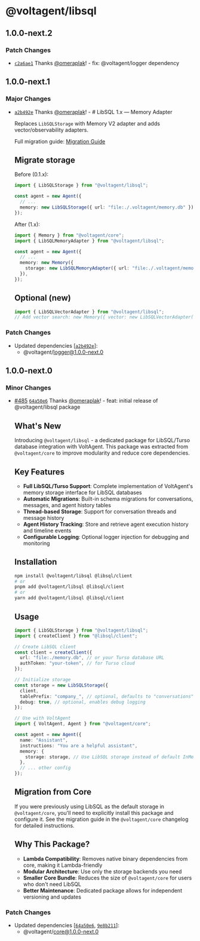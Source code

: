 # @voltagent/libsql

## 1.0.0-next.2

### Patch Changes

- [`c2a6ae1`](https://github.com/VoltAgent/voltagent/commit/c2a6ae125abf9c0b6642927ee78721c6a83dc0f8) Thanks [@omeraplak](https://github.com/omeraplak)! - fix: @voltagent/logger dependency

## 1.0.0-next.1

### Major Changes

- [`a2b492e`](https://github.com/VoltAgent/voltagent/commit/a2b492e8ed4dba96fa76862bbddf156f3a1a5c93) Thanks [@omeraplak](https://github.com/omeraplak)! - # LibSQL 1.x — Memory Adapter

  Replaces `LibSQLStorage` with Memory V2 adapter and adds vector/observability adapters.

  Full migration guide: [Migration Guide](https://voltagent.dev/docs/getting-started/migration-guide/)

  ## Migrate storage

  Before (0.1.x):

  ```ts
  import { LibSQLStorage } from "@voltagent/libsql";

  const agent = new Agent({
    // ...
    memory: new LibSQLStorage({ url: "file:./.voltagent/memory.db" }),
  });
  ```

  After (1.x):

  ```ts
  import { Memory } from "@voltagent/core";
  import { LibSQLMemoryAdapter } from "@voltagent/libsql";

  const agent = new Agent({
    // ...
    memory: new Memory({
      storage: new LibSQLMemoryAdapter({ url: "file:./.voltagent/memory.db" }),
    }),
  });
  ```

  ## Optional (new)

  ```ts
  import { LibSQLVectorAdapter } from "@voltagent/libsql";
  // Add vector search: new Memory({ vector: new LibSQLVectorAdapter({ ... }) })
  ```

### Patch Changes

- Updated dependencies [[`a2b492e`](https://github.com/VoltAgent/voltagent/commit/a2b492e8ed4dba96fa76862bbddf156f3a1a5c93)]:
  - @voltagent/logger@1.0.0-next.0

## 1.0.0-next.0

### Minor Changes

- [#485](https://github.com/VoltAgent/voltagent/pull/485) [`64a50e6`](https://github.com/VoltAgent/voltagent/commit/64a50e6800dec844fad7b9f3a3b1c2c8d0486229) Thanks [@omeraplak](https://github.com/omeraplak)! - feat: initial release of @voltagent/libsql package

  ## What's New

  Introducing `@voltagent/libsql` - a dedicated package for LibSQL/Turso database integration with VoltAgent. This package was extracted from `@voltagent/core` to improve modularity and reduce core dependencies.

  ## Key Features
  - **Full LibSQL/Turso Support**: Complete implementation of VoltAgent's memory storage interface for LibSQL databases
  - **Automatic Migrations**: Built-in schema migrations for conversations, messages, and agent history tables
  - **Thread-based Storage**: Support for conversation threads and message history
  - **Agent History Tracking**: Store and retrieve agent execution history and timeline events
  - **Configurable Logging**: Optional logger injection for debugging and monitoring

  ## Installation

  ```bash
  npm install @voltagent/libsql @libsql/client
  # or
  pnpm add @voltagent/libsql @libsql/client
  # or
  yarn add @voltagent/libsql @libsql/client
  ```

  ## Usage

  ```typescript
  import { LibSQLStorage } from "@voltagent/libsql";
  import { createClient } from "@libsql/client";

  // Create LibSQL client
  const client = createClient({
    url: "file:./memory.db", // or your Turso database URL
    authToken: "your-token", // for Turso cloud
  });

  // Initialize storage
  const storage = new LibSQLStorage({
    client,
    tablePrefix: "company_", // optional, defaults to "conversations"
    debug: true, // optional, enables debug logging
  });

  // Use with VoltAgent
  import { VoltAgent, Agent } from "@voltagent/core";

  const agent = new Agent({
    name: "Assistant",
    instructions: "You are a helpful assistant",
    memory: {
      storage: storage, // Use LibSQL storage instead of default InMemoryStorage
    },
    // ... other config
  });
  ```

  ## Migration from Core

  If you were previously using LibSQL as the default storage in `@voltagent/core`, you'll need to explicitly install this package and configure it. See the migration guide in the `@voltagent/core` changelog for detailed instructions.

  ## Why This Package?
  - **Lambda Compatibility**: Removes native binary dependencies from core, making it Lambda-friendly
  - **Modular Architecture**: Use only the storage backends you need
  - **Smaller Core Bundle**: Reduces the size of `@voltagent/core` for users who don't need LibSQL
  - **Better Maintenance**: Dedicated package allows for independent versioning and updates

### Patch Changes

- Updated dependencies [[`64a50e6`](https://github.com/VoltAgent/voltagent/commit/64a50e6800dec844fad7b9f3a3b1c2c8d0486229), [`9e8b211`](https://github.com/VoltAgent/voltagent/commit/9e8b2119a783942f114459f0a9b93e645727445e)]:
  - @voltagent/core@1.0.0-next.0
